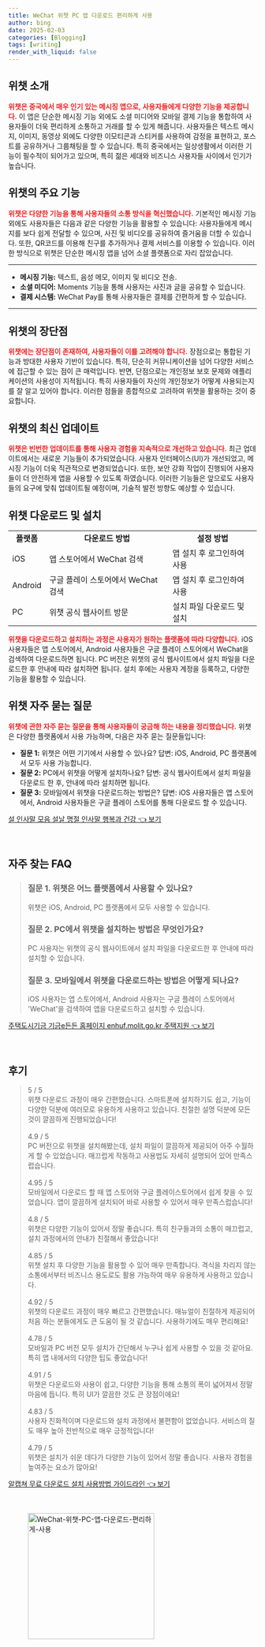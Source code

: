 ```yaml
---
title: WeChat 위챗 PC 앱 다운로드 편리하게 사용
author: bing
date: 2025-02-03
categories: [Blogging]
tags: [writing]
render_with_liquid: false
---
```



<h2 id='위챗_소개'>위챗 소개</h2>

<p><b><span style="color: #ee2323;">위챗은 중국에서 매우 인기 있는 메시징 앱으로, 사용자들에게 다양한 기능을 제공합니다.</span></b> 이 앱은 단순한 메시징 기능 외에도 소셜 미디어와 모바일 결제 기능을 통합하여 사용자들이 더욱 편리하게 소통하고 거래를 할 수 있게 해줍니다. 사용자들은 텍스트 메시지, 이미지, 동영상 외에도 다양한 이모티콘과 스티커를 사용하여 감정을 표현하고, 포스트를 공유하거나 그룹채팅을 할 수 있습니다. 특히 중국에서는 일상생활에서 이러한 기능이 필수적이 되어가고 있으며, 특히 젊은 세대와 비즈니스 사용자들 사이에서 인기가 높습니다.</p>

<h2 id='위챗_기능'>위챗의 주요 기능</h2>

<p><b><span style="color: #ee2323;">위챗은 다양한 기능을 통해 사용자들의 소통 방식을 혁신했습니다.</span></b> 기본적인 메시징 기능 외에도 사용자들은 다음과 같은 다양한 기능을 활용할 수 있습니다: 사용자들에게 메시지를 보다 쉽게 전달할 수 있으며, 사진 및 비디오를 공유하여 즐거움을 더할 수 있습니다. 또한, QR코드를 이용해 친구를 추가하거나 결제 서비스를 이용할 수 있습니다. 이러한 방식으로 위챗은 단순한 메시징 앱을 넘어 소셜 플랫폼으로 자리 잡았습니다.</p>

<hr />

<ul>
    <li><b>메시징 기능:</b> 텍스트, 음성 메모, 이미지 및 비디오 전송.</li>
    <li><b>소셜 미디어:</b> Moments 기능을 통해 사용자는 사진과 글을 공유할 수 있습니다.</li>
    <li><b>결제 시스템:</b> WeChat Pay를 통해 사용자들은 결제를 간편하게 할 수 있습니다.</li>
</ul>

<hr />

<h2 id='위챗_장단점'>위챗의 장단점</h2>

<p><b><span style="color: #ee2323;">위챗에는 장단점이 존재하여, 사용자들이 이를 고려해야 합니다.</span></b> 장점으로는 통합된 기능과 방대한 사용자 기반이 있습니다. 특히, 단순히 커뮤니케이션을 넘어 다양한 서비스에 접근할 수 있는 점이 큰 매력입니다. 반면, 단점으로는 개인정보 보호 문제와 애플리케이션의 사용성이 지적됩니다. 특히 사용자들이 자신의 개인정보가 어떻게 사용되는지를 잘 알고 있어야 합니다. 이러한 점들을 종합적으로 고려하여 위챗을 활용하는 것이 중요합니다.</p>

<h2 id='위챗_업데이트'>위챗의 최신 업데이트</h2>

<p><b><span style="color: #ee2323;">위챗은 빈번한 업데이트를 통해 사용자 경험을 지속적으로 개선하고 있습니다.</span></b> 최근 업데이트에서는 새로운 기능들이 추가되었습니다. 사용자 인터페이스(UI)가 개선되었고, 메시징 기능이 더욱 직관적으로 변경되었습니다. 또한, 보안 강화 작업이 진행되어 사용자들이 더 안전하게 앱을 사용할 수 있도록 하였습니다. 이러한 기능들은 앞으로도 사용자들의 요구에 맞춰 업데이트될 예정이며, 기술적 발전 방향도 예상할 수 있습니다.</p>

<h2 id='위챗_다운로드_및_설치'>위챗 다운로드 및 설치</h2>

<table>
    <tr>
        <td style="text-align: center; height: 17px;"><b>플랫폼</b></td>
        <td style="text-align: center; height: 17px;"><b>다운로드 방법</b></td>
        <td style="text-align: center; height: 17px;"><b>설정 방법</b></td>
    </tr>
    <tr>
        <td>iOS</td>
        <td>앱 스토어에서 WeChat 검색</td>
        <td>앱 설치 후 로그인하여 사용</td>
    </tr>
    <tr>
        <td>Android</td>
        <td>구글 플레이 스토어에서 WeChat 검색</td>
        <td>앱 설치 후 로그인하여 사용</td>
    </tr>
    <tr>
        <td>PC</td>
        <td>위챗 공식 웹사이트 방문</td>
        <td>설치 파일 다운로드 및 설치</td>
    </tr>
</table>

<p><b><span style="color: #ee2323;">위챗을 다운로드하고 설치하는 과정은 사용자가 원하는 플랫폼에 따라 다양합니다.</span></b> iOS 사용자들은 앱 스토어에서, Android 사용자들은 구글 플레이 스토어에서 WeChat을 검색하여 다운로드하면 됩니다. PC 버전은 위챗의 공식 웹사이트에서 설치 파일을 다운로드한 후 안내에 따라 설치하면 됩니다. 설치 후에는 사용자 계정을 등록하고, 다양한 기능을 활용할 수 있습니다.</p>

<h2 id='위챗_자주_묻는_질문'>위챗 자주 묻는 질문</h2>

<p><b><span style="color: #ee2323;">위챗에 관한 자주 묻는 질문을 통해 사용자들이 궁금해 하는 내용을 정리했습니다.</span></b> 위챗은 다양한 플랫폼에서 사용 가능하며, 다음은 자주 묻는 질문들입니다:</p>

<ul>
    <li><b>질문 1:</b> 위챗은 어떤 기기에서 사용할 수 있나요? 답변: iOS, Android, PC 플랫폼에서 모두 사용 가능합니다.</li>
    <li><b>질문 2:</b> PC에서 위챗을 어떻게 설치하나요? 답변: 공식 웹사이트에서 설치 파일을 다운로드 한 후, 안내에 따라 설치하면 됩니다.</li>
    <li><b>질문 3:</b> 모바일에서 위챗을 다운로드하는 방법은? 답변: iOS 사용자들은 앱 스토어에서, Android 사용자들은 구글 플레이 스토어를 통해 다운로드 할 수 있습니다.</li>
</ul>


<p><a class="click-button" title="설 인사말 모음 설날 명절 인사말 행복과 건강" href="https://yellowplanner.github.io/posts/%EC%84%A4-%EC%9D%B8%EC%82%AC%EB%A7%90-%EB%AA%A8%EC%9D%8C-%EC%84%A4%EB%82%A0-%EB%AA%85%EC%A0%88-%EC%9D%B8%EC%82%AC%EB%A7%90-%ED%96%89%EB%B3%B5%EA%B3%BC-%EA%B1%B4%EA%B0%95/" rel="dofollow">설 인사말 모음 설날 명절 인사말 행복과 건강 👈 보기</a></p><br>
<h2 id='자주_찾는_FAQ'>자주 찾는 FAQ</h2>
<div itemscope="" itemtype="https://schema.org/FAQPage"> 
<blockquote> 
<div itemscope="" itemprop="mainEntity" itemtype="https://schema.org/Question"> 
<h3 itemprop="name">질문 1. 위챗은 어느 플랫폼에서 사용할 수 있나요?</h3> 
<div itemscope="" itemprop="acceptedAnswer" itemtype="https://schema.org/Answer"> 
<span itemprop="text"> 
<p>위챗은 iOS, Android, PC 플랫폼에서 모두 사용할 수 있습니다.</p> 
</span> 
</div> 
</div> 

<div itemscope="" itemprop="mainEntity" itemtype="https://schema.org/Question"> 
<h3 itemprop="name">질문 2. PC에서 위챗을 설치하는 방법은 무엇인가요?</h3> 
<div itemscope="" itemprop="acceptedAnswer" itemtype="https://schema.org/Answer"> 
<span itemprop="text"> 
<p>PC 사용자는 위챗의 공식 웹사이트에서 설치 파일을 다운로드한 후 안내에 따라 설치할 수 있습니다.</p> 
</span> 
</div> 
</div> 

<div itemscope="" itemprop="mainEntity" itemtype="https://schema.org/Question"> 
<h3 itemprop="name">질문 3. 모바일에서 위챗을 다운로드하는 방법은 어떻게 되나요?</h3> 
<div itemscope="" itemprop="acceptedAnswer" itemtype="https://schema.org/Answer"> 
<span itemprop="text"> 
<p>iOS 사용자는 앱 스토어에서, Android 사용자는 구글 플레이 스토어에서 'WeChat'을 검색하여 앱을 다운로드하고 설치할 수 있습니다.</p> 
</span> 
</div> 
</div> 

</blockquote> 
</div>
<p><a class="click-button" title="주택도시기금 기금e든든 홈페이지 enhuf.molit.go.kr 주택지원" href="https://yellowplanner.github.io/posts/%EC%A3%BC%ED%83%9D%EB%8F%84%EC%8B%9C%EA%B8%B0%EA%B8%88-%EA%B8%B0%EA%B8%88e%EB%93%A0%EB%93%A0-%ED%99%88%ED%8E%98%EC%9D%B4%EC%A7%80-enhuf.molit.go.kr-%EC%A3%BC%ED%83%9D%EC%A7%80%EC%9B%90/" rel="dofollow">주택도시기금 기금e든든 홈페이지 enhuf.molit.go.kr 주택지원 👈 보기</a></p><br>
<h2 id='후기'>후기</h2>
<div itemscope itemtype="https://schema.org/Product">
  <blockquote>
  <div itemprop="review" itemscope itemtype="https://schema.org/Review">
      <div itemprop="reviewRating" itemscope itemtype="https://schema.org/Rating"> <span itemprop="ratingValue">5</span> / <span itemprop="bestRating">5</span> </div>
      <span itemprop="reviewBody">위챗 다운로드 과정이 매우 간편했습니다. 스마트폰에 설치하기도 쉽고, 기능이 다양한 덕분에 여러모로 유용하게 사용하고 있습니다. 친절한 설명 덕분에 모든 것이 깔끔하게 진행되었습니다!</span>
  </div>
  <br>
  <div itemprop="review" itemscope itemtype="https://schema.org/Review">
      <div itemprop="reviewRating" itemscope itemtype="https://schema.org/Rating"> <span itemprop="ratingValue">4.9</span> / <span itemprop="bestRating">5</span> </div>
      <span itemprop="reviewBody">PC 버전으로 위챗을 설치해봤는데, 설치 파일이 깔끔하게 제공되어 아주 수월하게 할 수 있었습니다. 매끄럽게 작동하고 사용법도 자세히 설명되어 있어 만족스럽습니다.</span>
  </div>
  <br>
  <div itemprop="review" itemscope itemtype="https://schema.org/Review">
      <div itemprop="reviewRating" itemscope itemtype="https://schema.org/Rating"> <span itemprop="ratingValue">4.95</span> / <span itemprop="bestRating">5</span> </div>
      <span itemprop="reviewBody">모바일에서 다운로드 할 때 앱 스토어와 구글 플레이스토어에서 쉽게 찾을 수 있었습니다. 앱이 깔끔하게 설치되어 바로 사용할 수 있어서 매우 만족스럽습니다!</span>
  </div>
  <br>
  <div itemprop="review" itemscope itemtype="https://schema.org/Review">
      <div itemprop="reviewRating" itemscope itemtype="https://schema.org/Rating"> <span itemprop="ratingValue">4.8</span> / <span itemprop="bestRating">5</span> </div>
      <span itemprop="reviewBody">위챗은 다양한 기능이 있어서 정말 좋습니다. 특히 친구들과의 소통이 매끄럽고, 설치 과정에서의 안내가 친절해서 좋았습니다!</span>
  </div>
  <br>
  <div itemprop="review" itemscope itemtype="https://schema.org/Review">
      <div itemprop="reviewRating" itemscope itemtype="https://schema.org/Rating"> <span itemprop="ratingValue">4.85</span> / <span itemprop="bestRating">5</span> </div>
      <span itemprop="reviewBody">위챗 설치 후 다양한 기능을 활용할 수 있어 매우 만족합니다. 격식을 차리지 않는 소통에서부터 비즈니스 용도로도 활용 가능하여 매우 유용하게 사용하고 있습니다.</span>
  </div>
  <br>
  <div itemprop="review" itemscope itemtype="https://schema.org/Review">
      <div itemprop="reviewRating" itemscope itemtype="https://schema.org/Rating"> <span itemprop="ratingValue">4.92</span> / <span itemprop="bestRating">5</span> </div>
      <span itemprop="reviewBody">위챗의 다운로드 과정이 매우 빠르고 간편했습니다. 매뉴얼이 친절하게 제공되어 처음 하는 분들에게도 큰 도움이 될 것 같습니다. 사용하기에도 매우 편리해요!</span>
  </div>
  <br>
  <div itemprop="review" itemscope itemtype="https://schema.org/Review">
      <div itemprop="reviewRating" itemscope itemtype="https://schema.org/Rating"> <span itemprop="ratingValue">4.78</span> / <span itemprop="bestRating">5</span> </div>
      <span itemprop="reviewBody">모바일과 PC 버전 모두 설치가 간단해서 누구나 쉽게 사용할 수 있을 것 같아요. 특히 앱 내에서의 다양한 팁도 좋았습니다!</span>
  </div>
  <br>
  <div itemprop="review" itemscope itemtype="https://schema.org/Review">
      <div itemprop="reviewRating" itemscope itemtype="https://schema.org/Rating"> <span itemprop="ratingValue">4.91</span> / <span itemprop="bestRating">5</span> </div>
      <span itemprop="reviewBody">위챗은 다운로드와 사용이 쉽고, 다양한 기능을 통해 소통의 폭이 넓어져서 정말 마음에 듭니다. 특히 UI가 깔끔한 것도 큰 장점이에요!</span>
  </div>
  <br>
  <div itemprop="review" itemscope itemtype="https://schema.org/Review">
      <div itemprop="reviewRating" itemscope itemtype="https://schema.org/Rating"> <span itemprop="ratingValue">4.83</span> / <span itemprop="bestRating">5</span> </div>
      <span itemprop="reviewBody">사용자 친화적이며 다운로드와 설치 과정에서 불편함이 없었습니다. 서비스의 질도 매우 높아 전반적으로 매우 긍정적입니다!</span>
  </div>
  <br>
  <div itemprop="review" itemscope itemtype="https://schema.org/Review">
      <div itemprop="reviewRating" itemscope itemtype="https://schema.org/Rating"> <span itemprop="ratingValue">4.79</span> / <span itemprop="bestRating">5</span> </div>
      <span itemprop="reviewBody">위챗은 설치가 쉬운 데다가 다양한 기능이 있어서 정말 좋습니다. 사용자 경험을 높여주는 요소가 많아요!</span>
  </div>
  </blockquote>
</div>
<p><a class="click-button" title="알캡쳐 무료 다운로드 설치 사용방법 가이드라인" href="https://yellowplanner.github.io/posts/%EC%95%8C%EC%BA%A1%EC%B3%90-%EB%AC%B4%EB%A3%8C-%EB%8B%A4%EC%9A%B4%EB%A1%9C%EB%93%9C-%EC%84%A4%EC%B9%98-%EC%82%AC%EC%9A%A9%EB%B0%A9%EB%B2%95-%EA%B0%80%EC%9D%B4%EB%93%9C%EB%9D%BC%EC%9D%B8/" rel="dofollow">알캡쳐 무료 다운로드 설치 사용방법 가이드라인 👈 보기</a></p><br>
<figure class="image"><img src="https://yellowplanner.github.io/assets/img/thumbnail/WeChat-위챗-PC-앱-다운로드-편리하게-사용.webp" alt="WeChat-위챗-PC-앱-다운로드-편리하게-사용" width="256" height="256"></figure>